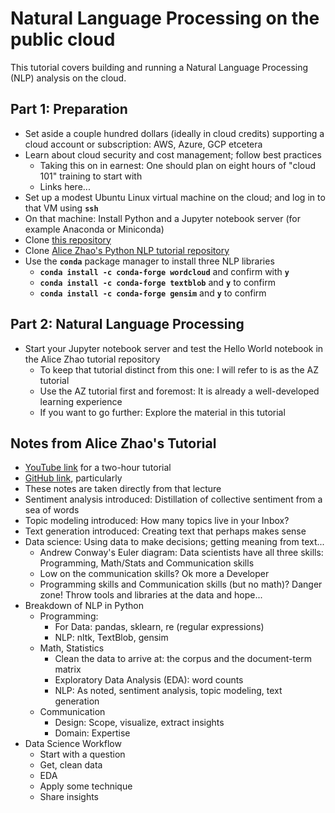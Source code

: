 # Natural Language Processing on the public cloud

This tutorial covers building and running a Natural Language Processing (NLP) analysis on the cloud.


## Part 1: Preparation

- Set aside a couple hundred dollars (ideally in cloud credits) supporting a cloud account or subscription: AWS, Azure, GCP etcetera
- Learn about cloud security and cost management; follow best practices
    - Taking this on in earnest: One should plan on eight hours of "cloud 101" training to start with
    - Links here...
- Set up a modest Ubuntu Linux virtual machine on the cloud; and log in to that VM using **`ssh`**
- On that machine: Install Python and a Jupyter notebook server (for example Anaconda or Miniconda)
- Clone [this repository](https://github.com/robfatland/nlp)
- Clone [Alice Zhao's Python NLP tutorial repository](https://github.com/adashofdata/nlp-in-python-tutorial.git)
- Use the **`conda`** package manager to install three NLP libraries
    * **`conda install -c conda-forge wordcloud`** and confirm with **`y`**
    * **`conda install -c conda-forge textblob`** and **`y`** to confirm
    * **`conda install -c conda-forge gensim`** and **`y`** to confirm


## Part 2: Natural Language Processing

- Start your Jupyter notebook server and test the Hello World notebook in the Alice Zhao tutorial repository
    - To keep that tutorial distinct from this one: I will refer to is as the AZ tutorial
    - Use the AZ tutorial first and foremost: It is already a well-developed learning experience
    - If you want to go further: Explore the material in this tutorial





## Notes from Alice Zhao's Tutorial

* [YouTube link](https://youtu.be/xvqsFTUsOmc) for a two-hour tutorial
* [GitHub link](https://github.com/adashofdata), particularly 
* These notes are taken directly from that lecture
* Sentiment analysis introduced: Distillation of collective sentiment from a sea of words
* Topic modeling introduced: How many topics live in your Inbox?
* Text generation introduced: Creating text that perhaps makes sense
* Data science: Using data to make decisions; getting meaning from text...
    * Andrew Conway's Euler diagram: Data scientists have all three skills: Programming, Math/Stats and Communication skills
    * Low on the communication skills? Ok more a Developer
    * Programming skills and Communication skills (but no math)? Danger zone! Throw tools and libraries at the data and hope...
* Breakdown of NLP in Python
    * Programming: 
        * For Data: pandas, sklearn, re (regular expressions)
        * NLP: nltk, TextBlob, gensim
    * Math, Statistics
        * Clean the data to arrive at: the corpus and the document-term matrix
        * Exploratory Data Analysis (EDA): word counts
        * NLP: As noted, sentiment analysis, topic modeling, text generation
    * Communication
        * Design: Scope, visualize, extract insights
        * Domain: Expertise 
* Data Science Workflow
    * Start with a question
    * Get, clean data
    * EDA
    * Apply some technique
    * Share insights


